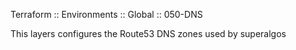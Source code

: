 Terraform :: Environments :: Global :: 050-DNS

This layers configures the Route53 DNS zones used by superalgos
